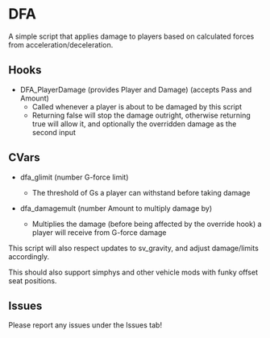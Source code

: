 # DFA
A simple script that applies damage to players based on calculated forces from acceleration/deceleration.

## Hooks
- DFA_PlayerDamage (provides Player and Damage) (accepts Pass and Amount)
	- Called whenever a player is about to be damaged by this script
	- Returning false will stop the damage outright, otherwise returning true will allow it, and optionally the overridden damage as the second input

## CVars
- dfa_glimit (number G-force limit)
	- The threshold of Gs a player can withstand before taking damage

- dfa_damagemult (number Amount to multiply damage by)
	- Multiplies the damage (before being affected by the override hook) a player will receive from G-force damage

This script will also respect updates to sv_gravity, and adjust damage/limits accordingly.

This should also support simphys and other vehicle mods with funky offset seat positions.

## Issues
Please report any issues under the Issues tab!